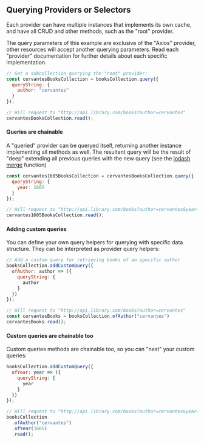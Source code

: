 ## Querying Providers or Selectors

Each provider can have multiple instances that implements its own cache, and have all CRUD and other methods, such as the "root" provider.

The query parameters of this example are exclusive of the "Axios" provider, other resources will accept another querying parameters. Read each "provider" documentation for further details about each specific implementation.

```js
// Get a subcollection querying the "root" provider:
const cervantesBooksCollection = booksCollection.query({
  queryString: {
    author: "cervantes"
  }
});

// Will request to "http://api.library.com/books?author=cervantes"
cervantesBooksCollection.read();
```

#### Queries are chainable

A "queried" provider can be queryed itself, returning another instance implementing all methods as well. The resultant query will be the result of "deep" extending all previous queries with the new query (see the [lodash merge](https://lodash.com/docs/4.17.11#merge) function)

```js
const cervantes1605BooksCollection = cervantesBooksCollection.query({
  queryString: {
    year: 1605
  }
});

// Will request to "http://api.library.com/books?author=cervantes&year=1605"
cervantes1605BooksCollection.read();
```

#### Adding custom queries

You can define your own query helpers for querying with specific data structure. They can be interpreted as provider query helpers:

```js
// Add a custom query for retrieving books of an specific author
booksCollection.addCustomQuery({
  ofAuthor: author => ({
    queryString: {
      author
    }
  })
});

// Will request to "http://api.library.com/books?author=cervantes"
const cervantesBooks = booksCollection.ofAuthor("cervantes")
cervantesBooks.read();
```

#### Custom queries are chainable too

Custom queries methods are chainable too, so you can "nest" your custom queries:

```js
booksCollection.addCustomQuery({
  ofYear: year => ({
    queryString: {
      year
    }
  })
});

// Will request to "http://api.library.com/books?author=cervantes&year=1605"
booksCollection
  .ofAuthor("cervantes")
  .ofYear(1605)
  .read();
```
